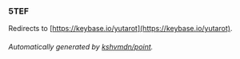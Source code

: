 ### 5TEF

Redirects to [https://keybase.io/yutarot](https://keybase.io/yutarot).

###### Automatically generated by [kshvmdn/point](https://github.com/kshvmdn/point).
